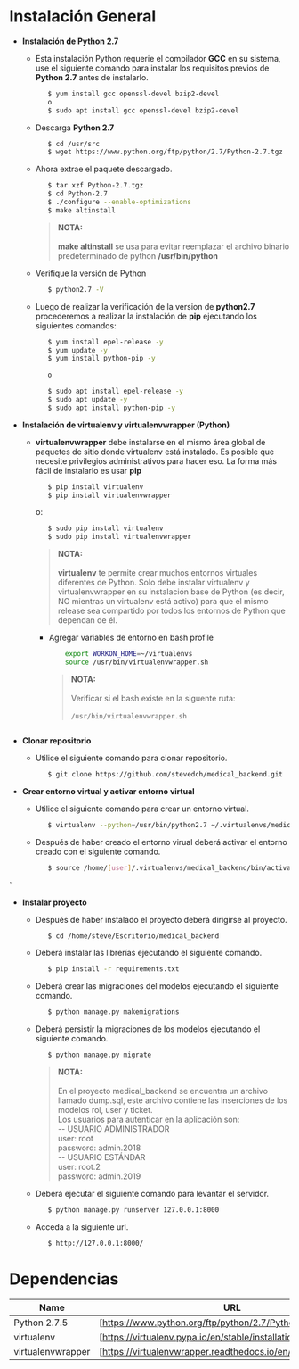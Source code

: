 # Instalación General

* __Instalación de Python 2.7__

    * Esta instalación Python requerie el compilador __GCC__ en su sistema,
      use el siguiente comando para instalar los requisitos previos de __Python 2.7__ antes de instalarlo.

      ```sh
         $ yum install gcc openssl-devel bzip2-devel
         o
         $ sudo apt install gcc openssl-devel bzip2-devel
      ```

    * Descarga __Python 2.7__

      ```sh
         $ cd /usr/src
         $ wget https://www.python.org/ftp/python/2.7/Python-2.7.tgz
      ```

    * Ahora extrae el paquete descargado.

      ```sh
         $ tar xzf Python-2.7.tgz
         $ cd Python-2.7
         $ ./configure --enable-optimizations
         $ make altinstall
      ```

        > __NOTA:__ \
        \
        __make altinstall__ se usa para evitar reemplazar el archivo binario predeterminado de python __/usr/bin/python__

    * Verifique la versión de Python

      ```sh
         $ python2.7 -V
      ```

    * Luego de realizar la verificación de la version de __python2.7__ \
     procederemos a realizar la instalación de __pip__ ejecutando los siguientes comandos:


      ```sh
         $ yum install epel-release -y
         $ yum update -y
         $ yum install python-pip -y
          
         o 

         $ sudo apt install epel-release -y
         $ sudo apt update -y
         $ sudo apt install python-pip -y

      ```

* __Instalación de virtualenv y virtualenvwrapper (Python)__

    * __virtualenvwrapper__ debe instalarse en el mismo área global de paquetes de sitio donde virtualenv está instalado.
      Es posible que necesite privilegios administrativos para hacer eso. La forma más fácil de instalarlo es usar __pip__

      ```sh
         $ pip install virtualenv
         $ pip install virtualenvwrapper
      ```

       o:

      ```sh
         $ sudo pip install virtualenv
         $ sudo pip install virtualenvwrapper
      ```

      > __NOTA:__ \
      \
      __virtualenv__ te permite crear muchos entornos virtuales diferentes de Python.
      Solo debe instalar virtualenv y virtualenvwrapper en su instalación base de Python (es decir, NO mientras un virtualenv está activo)
      para que el mismo release sea compartido por todos los entornos de Python que dependan de él.


        * Agregar variables de entorno en bash profile
    
          ```sh
              export WORKON_HOME=~/virtualenvs
              source /usr/bin/virtualenvwrapper.sh
          ```
    
          > __NOTA:__ \
          \
           Verificar si el bash existe en la siguente ruta: \
           \
           `/usr/bin/virtualenvwrapper.sh`



      ```
* __Clonar repositorio__

    * Utilice el siguiente comando para clonar repositorio.

      ```sh
         $ git clone https://github.com/stevedch/medical_backend.git

      ```

* __Crear entorno virtual y activar entorno virtual__

    * Utilice el siguiente comando para crear un entorno virtual.

      ```sh
         $ virtualenv --python=/usr/bin/python2.7 ~/.virtualenvs/medical_backend
      ```

    * Después de haber creado el entorno virual deberá activar el entorno creado con el 
      siguiente comando.

      ```sh
         $ source /home/[user]/.virtualenvs/medical_backend/bin/activate
      ```

`

* __Instalar proyecto__

    * Después de haber instalado el proyecto deberá dirigirse al proyecto.

      ```sh
         $ cd /home/steve/Escritorio/medical_backend
      ```

    * Deberá instalar las librerías ejecutando el siguiente comando.

      ```sh
         $ pip install -r requirements.txt
      ``` 

    * Deberá crear las migraciones del modelos ejecutando el siguiente comando.

      ```sh
         $ python manage.py makemigrations
      ```

    * Deberá persistir la migraciones de los modelos ejecutando el siguiente comando.

      ```sh
         $ python manage.py migrate
      ```

      > __NOTA:__ \
      \
         En el proyecto medical_backend se encuentra un archivo llamado dump.sql, este
         archivo contiene las inserciones de los modelos rol, user y ticket.  \
         Los usuarios para autenticar en la aplicación son: \
         -- USUARIO ADMINISTRADOR \
                user: root \
                password: admin.2018 \
         -- USUARIO ESTÁNDAR \
            user: root.2 \
            password: admin.2019

    * Deberá ejecutar el siguiente comando para levantar el servidor.

      ```sh
         $ python manage.py runserver 127.0.0.1:8000
      ```

    * Acceda a la siguiente url.

      ```sh
         $ http://127.0.0.1:8000/
      ```


Dependencias
============

| Name | URL |
| ------ | ------ |
| Python 2.7.5 | [https://www.python.org/ftp/python/2.7/Python-2.7.tgz] |
| virtualenv | [https://virtualenv.pypa.io/en/stable/installation/] |
| virtualenvwrapper | [https://virtualenvwrapper.readthedocs.io/en/latest/install.html] |